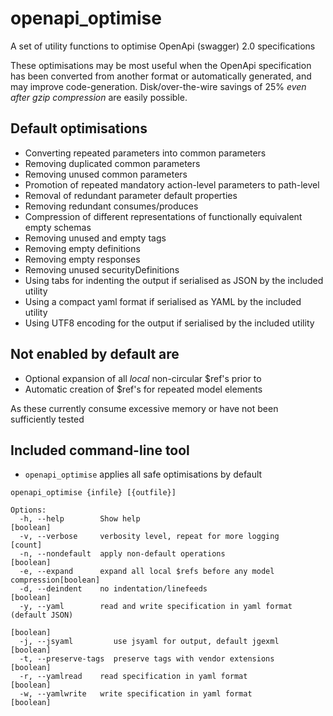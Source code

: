 # openapi_optimise

A set of utility functions to optimise OpenApi (swagger) 2.0 specifications

These optimisations may be most useful when the OpenApi specification has been converted from another format or
automatically generated, and may improve code-generation. Disk/over-the-wire savings of 25% *even after gzip compression* are easily possible.

## Default optimisations

* Converting repeated parameters into common parameters
* Removing duplicated common parameters
* Removing unused common parameters
* Promotion of repeated mandatory action-level parameters to path-level
* Removal of redundant parameter default properties
* Removing redundant consumes/produces
* Compression of different representations of functionally equivalent empty schemas
* Removing unused and empty tags 
* Removing empty definitions
* Removing empty responses
* Removing unused securityDefinitions
* Using tabs for indenting the output if serialised as JSON by the included utility
* Using a compact yaml format if serialised as YAML by the included utility
* Using UTF8 encoding for the output if serialised by the included utility

## Not enabled by default are

* Optional expansion of all *local* non-circular $ref's prior to
* Automatic creation of $ref's for repeated model elements

As these currently consume excessive memory or have not been sufficiently tested

## Included command-line tool

* `openapi_optimise` applies all safe optimisations by default

````
openapi_optimise {infile} [{outfile}]

Options:
  -h, --help        Show help                                          [boolean]
  -v, --verbose     verbosity level, repeat for more logging             [count]
  -n, --nondefault  apply non-default operations                       [boolean]
  -e, --expand      expand all local $refs before any model compression[boolean]
  -d, --deindent    no indentation/linefeeds                           [boolean]
  -y, --yaml        read and write specification in yaml format (default JSON)
                                                                       [boolean]
  -j, --jsyaml         use jsyaml for output, default jgexml           [boolean]
  -t, --preserve-tags  preserve tags with vendor extensions            [boolean]
  -r, --yamlread    read specification in yaml format                  [boolean]
  -w, --yamlwrite   write specification in yaml format                 [boolean]
````

